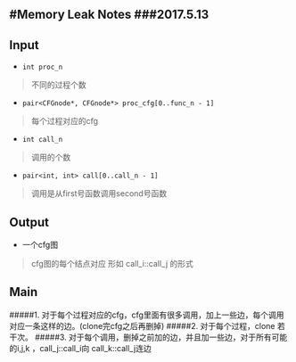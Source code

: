#Memory Leak Notes
###2017.5.13
---


## Input

+ `int proc_n`
> 不同的过程个数

+ `pair<CFGnode*, CFGnode*> proc_cfg[0..func_n - 1]`
> 每个过程对应的cfg

+ `int call_n`
> 调用的个数
+ `pair<int, int> call[0..call_n - 1]`
> 调用是从first号函数调用second号函数

## Output
+ 一个cfg图
> cfg图的每个结点对应 形如 call_i::call_j 的形式 



## Main

#####1. 对于每个过程对应的cfg，cfg里面有很多调用，加上一些边，每个调用对应一条这样的边。(clone完cfg之后再删掉)
#####2. 对于每个过程，clone 若干次。
#####3. 对于每个调用，删掉之前加的边，并且加一些边，对于所有可能的i,j,k ，call_j::call_i向 call_k::call_j连边